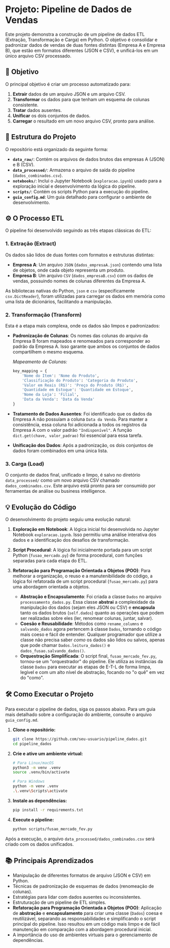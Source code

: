 # Projeto: Pipeline de Dados de Vendas

Este projeto demonstra a construção de um pipeline de dados ETL (Extração, Transformação e Carga) em Python. O objetivo é consolidar e padronizar dados de vendas de duas fontes distintas (Empresa A e Empresa B), que estão em formatos diferentes (JSON e CSV), e unificá-los em um único arquivo CSV processado.

## 🚀 Objetivo

O principal objetivo é criar um processo automatizado para:
1.  **Extrair** dados de um arquivo JSON e um arquivo CSV.
2.  **Transformar** os dados para que tenham um esquema de colunas consistente.
3.  **Tratar** dados ausentes.
4.  **Unificar** os dois conjuntos de dados.
5.  **Carregar** o resultado em um novo arquivo CSV, pronto para análise.

## 📂 Estrutura do Projeto

O repositório está organizado da seguinte forma:


-   **`data_raw/`**: Contém os arquivos de dados brutos das empresas A (JSON) e B (CSV).
-   **`data_processed/`**: Armazena o arquivo de saída do pipeline (`dados_combinados.csv`).
-   **`notebooks/`**: Inclui o Jupyter Notebook (`exploracao.ipynb`) usado para a exploração inicial e desenvolvimento da lógica do pipeline.
-   **`scripts/`**: Contém os scripts Python para a execução do pipeline.
-   **`guia_config.md`**: Um guia detalhado para configurar o ambiente de desenvolvimento.

## ⚙️ O Processo ETL

O pipeline foi desenvolvido seguindo as três etapas clássicas do ETL:

### 1. Extração (Extract)

Os dados são lidos de duas fontes com formatos e estruturas distintas:

-   **Empresa A**: Um arquivo `JSON` (`dados_empresaA.json`) contendo uma lista de objetos, onde cada objeto representa um produto.
-   **Empresa B**: Um arquivo `CSV` (`dados_empresaB.csv`) com os dados de vendas, possuindo nomes de colunas diferentes da Empresa A.

As bibliotecas nativas do Python, `json` e `csv` (especificamente `csv.DictReader`), foram utilizadas para carregar os dados em memória como uma lista de dicionários, facilitando a manipulação.

### 2. Transformação (Transform)

Esta é a etapa mais complexa, onde os dados são limpos e padronizados:

-   **Padronização de Colunas**: Os nomes das colunas do arquivo da Empresa B foram mapeados e renomeados para corresponder ao padrão da Empresa A. Isso garante que ambos os conjuntos de dados compartilhem o mesmo esquema.

    *Mapeamento de Colunas:*
    ```python
    key_mapping = {
        'Nome do Item': 'Nome do Produto',
        'Classificação do Produto': 'Categoria do Produto',
        'Valor em Reais (R$)': 'Preço do Produto (R$)',
        'Quantidade em Estoque': 'Quantidade em Estoque',
        'Nome da Loja': 'Filial',
        'Data da Venda': 'Data da Venda'
    }
    ```

-   **Tratamento de Dados Ausentes**: Foi identificado que os dados da Empresa A não possuíam a coluna `Data da Venda`. Para manter a consistência, essa coluna foi adicionada a todos os registros da Empresa A com o valor padrão `"Indisponível"`. A função `dict.get(chave, valor_padrao)` foi essencial para essa tarefa.

-   **Unificação dos Dados**: Após a padronização, os dois conjuntos de dados foram combinados em uma única lista.

### 3. Carga (Load)

O conjunto de dados final, unificado e limpo, é salvo no diretório `data_processed/` como um novo arquivo CSV chamado `dados_combinados.csv`. Este arquivo está pronto para ser consumido por ferramentas de análise ou business intelligence.

## 💡 Evolução do Código

O desenvolvimento do projeto seguiu uma evolução natural:

1.  **Exploração em Notebook**: A lógica inicial foi desenvolvida no Jupyter Notebook `exploracao.ipynb`. Isso permitiu uma análise interativa dos dados e a identificação dos desafios de transformação.

2.  **Script Procedural**: A lógica foi inicialmente portada para um script Python (`fusao_mercado.py`) de forma procedural, com funções separadas para cada etapa do ETL.

3.  **Refatoração para Programação Orientada a Objetos (POO)**: Para melhorar a organização, o reuso e a manutenibilidade do código, a lógica foi refatorada de um script procedural (`fusao_mercado.py`) para uma abordagem orientada a objetos.
    -   **Abstração e Encapsulamento**: Foi criada a classe `Dados` no arquivo `processamento_dados.py`. Essa classe **abstrai** a complexidade da manipulação dos dados (sejam eles JSON ou CSV) e **encapsula** tanto os dados brutos (`self.dados`) quanto as operações que podem ser realizadas sobre eles (ler, renomear colunas, juntar, salvar).
    -   **Coesão e Reusabilidade**: Métodos como `rename_columns` e `salvando_dados` agora pertencem à classe `Dados`, tornando o código mais coeso e fácil de entender. Qualquer programador que utilize a classe não precisa saber *como* os dados são lidos ou salvos, apenas que pode chamar `Dados.leitura_dados()` e `dados_fusao.salvando_dados()`.
    -   **Orquestração Simplificada**: O script final, `fusao_mercado_fev.py`, tornou-se um "orquestrador" do pipeline. Ele utiliza as instâncias da classe `Dados` para executar as etapas de E-T-L de forma limpa, legível e com um alto nível de abstração, focando no "o quê" em vez do "como".

## 🛠️ Como Executar o Projeto

Para executar o pipeline de dados, siga os passos abaixo. Para um guia mais detalhado sobre a configuração do ambiente, consulte o arquivo `guia_config.md`.

1.  **Clone o repositório:**
    ```bash
    git clone https://github.com/seu-usuario/pipeline_dados.git
    cd pipeline_dados
    ```

2.  **Crie e ative um ambiente virtual:**
    ```bash
    # Para Linux/macOS
    python3 -m venv .venv
    source .venv/bin/activate

    # Para Windows
    python -m venv .venv
    .\.venv\Scripts\activate
    ```

3.  **Instale as dependências:**
    ```bash
    pip install -r requirements.txt
    ```

4.  **Execute o pipeline:**
    ```bash
    python scripts/fusao_mercado_fev.py
    ```

Após a execução, o arquivo `data_processed/dados_combinados.csv` será criado com os dados unificados.

## 📚 Principais Aprendizados

-   Manipulação de diferentes formatos de arquivo (JSON e CSV) em Python.
-   Técnicas de padronização de esquemas de dados (renomeação de colunas).
-   Estratégias para lidar com dados ausentes ou inconsistentes.
-   Estruturação de um pipeline de ETL simples.
-   **Refatoração para Programação Orientada a Objetos (POO)**: Aplicação de **abstração** e **encapsulamento** para criar uma classe (`Dados`) coesa e reutilizável, separando as responsabilidades e simplificando o script principal do pipeline. Isso resultou em um código mais limpo e de fácil manutenção em comparação com a abordagem procedural inicial.
-   A importância do uso de ambientes virtuais para o gerenciamento de dependências.
